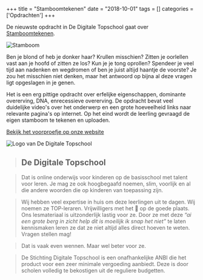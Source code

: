 +++
title = "Stamboomtekenen"
date = "2018-10-01"
tags = []
categories = ['Opdrachten']
+++

De nieuwste opdracht in De Digitale Topschool gaat over [Stamboomtekenen](https://www.dedigitaletopschool.nl/voorproefjes/185-stamboomtekenen).

![Stamboom](/img/opdrachtens/25126203-stamboom-schets-voor-uw-ontwerp.jpg)

Ben je blond of heb je donker haar? Krullen misschien? Zitten je oorlellen vast aan je hoofd of zitten ze los? Kun je je tong oprollen? Spendeer je veel tijd aan nadenken en wegdromen of ben je juist altijd haantje de voorste? Je zou het misschien niet denken, maar het antwoord op bijna al deze vragen ligt opgeslagen in je genen.

Het is een erg pittige opdracht over erfelijke eigenschappen, dominante overerving, DNA, enrecessieve overerving. De opdracht bevat veel duidelijke video's over het onderwerp en een grote hoeveelheid links naar relevante pagina's op internet. Op het eind wordt de leerling gevraagd de eigen stamboom te tekenen en uploaden.

[Bekijk het voorproefje op onze website](https://www.dedigitaletopschool.nl/voorproefjes/185-stamboomtekenen)

![Logo van De Digitale Topschool](/img/de-digitale-topschool.png)

> ## De Digitale Topschool

> Dat is online onderwijs voor kinderen op de basisschool met talent voor leren.
Je mag ze ook hoogbegaafd noemen, slim, voorlijk en al die andere woorden die
op kinderen van toepassing zijn.

> Wij hebben veel expertise in huis om deze leerlingen uit te dagen. Wij noemen
ze TOP-leraren. Vrijwilligers met het 💜 op de goede plaats. Ons lesmateriaal
is uitzonderlijk lastig voor ze. Door ze met deze _“ai een grote berg in zicht help
dit is moeilijk ik snap het niet”_ te laten kennismaken leren ze dat ze niet
altijd alles direct hoeven te weten. Vragen stellen mag!

> Dat is vaak even wennen. Maar wel beter voor ze.

> De Stichting Digitale Topschool is een onafhankelijke ANBI die het product voor
een zeer minimale vergoeding aanbiedt. Deze is door scholen volledig te
bekostigen uit de reguliere budgetten.
